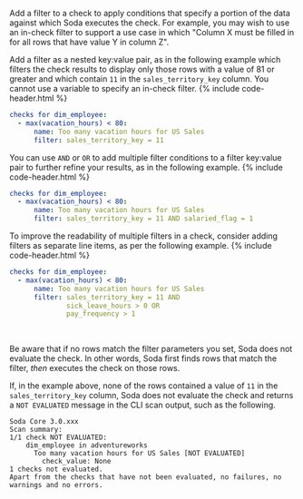 Add a filter to a check to apply conditions that specify a portion of the data against which Soda executes the check. For example, you may wish to use an in-check filter to support a use case in which "Column X must be filled in for all rows that have value Y in column Z".

Add a filter as a nested key:value pair, as in the following example which filters the check results to display only those rows with a value of 81 or greater and which contain `11` in the `sales_territory_key` column. You cannot use a variable to specify an in-check filter.
{% include code-header.html %}
```yaml
checks for dim_employee:
  - max(vacation_hours) < 80:
      name: Too many vacation hours for US Sales
      filter: sales_territory_key = 11
```

You can use `AND` or `OR` to add multiple filter conditions to a filter key:value pair to further refine your results, as in the following example.
{% include code-header.html %}
```yaml
checks for dim_employee:
  - max(vacation_hours) < 80:
      name: Too many vacation hours for US Sales
      filter: sales_territory_key = 11 AND salaried_flag = 1
```

To improve the readability of multiple filters in a check, consider adding filters as separate line items, as per the following example.
{% include code-header.html %}
```yaml
checks for dim_employee:
  - max(vacation_hours) < 80:
      name: Too many vacation hours for US Sales
      filter: sales_territory_key = 11 AND 
              sick_leave_hours > 0 OR
              pay_frequency > 1
```
<br />

Be aware that if no rows match the filter parameters you set, Soda does not evaluate the check. In other words, Soda first finds rows that match the filter, *then* executes the check on those rows. 

If, in the example above, none of the rows contained a value of `11` in the `sales_territory_key` column, Soda does not evaluate the check and returns a `NOT EVALUATED` message in the CLI scan output, such as the following.

```shell
Soda Core 3.0.xxx
Scan summary:
1/1 check NOT EVALUATED: 
    dim_employee in adventureworks
      Too many vacation hours for US Sales [NOT EVALUATED]
        check_value: None
1 checks not evaluated.
Apart from the checks that have not been evaluated, no failures, no warnings and no errors.
```